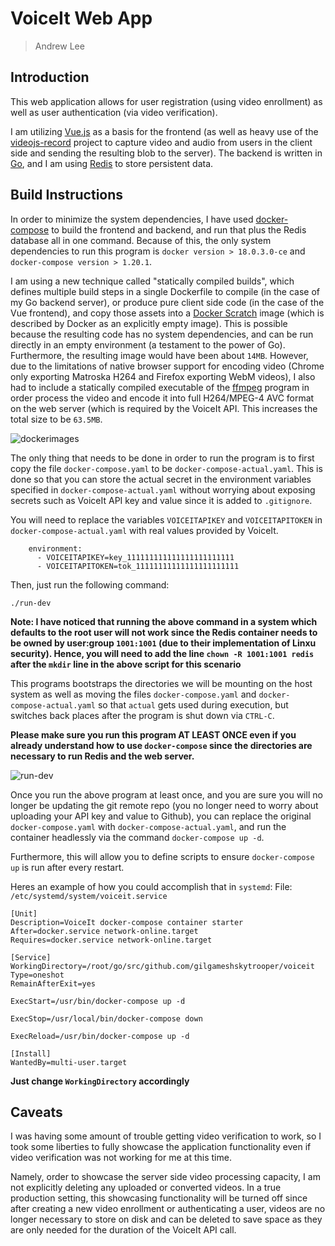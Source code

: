 # VoiceIt Web App
> Andrew Lee

## Introduction

This web application allows for user registration (using video enrollment) as well as user authentication (via video verification).

I am utilizing [Vue.js](http://vuejs.org/) as a basis for the frontend (as well as heavy use of the [videojs-record](https://github.com/collab-project/videojs-record) project to capture video and audio from users in the client side and sending the resulting blob to the server). The backend is written in [Go](https://golang.org/), and I am using [Redis](https://redis.io/) to store persistent data.

## Build Instructions
In order to minimize the system dependencies, I have used [docker-compose](https://docs.docker.com/compose/) to build the frontend and backend, and run that plus the Redis database all in one command. Because of this, the only system dependencies to run this program is `docker version > 18.0.3.0-ce` and `docker-compose version > 1.20.1`.

I am using a new technique called "statically compiled builds", which defines multiple build steps in a single Dockerfile to compile (in the case of my Go backend server), or produce pure client side code (in the case of the Vue frontend), and copy those assets into a [Docker Scratch](https://hub.docker.com/_/scratch/) image (which is described by Docker as an explicitly empty image). This is possible because the resulting code has no system dependencies, and can be run directly in an empty environment (a testament to the power of Go). Furthermore, the resulting image would have been about `14MB`. However, due to the limitations of native browser support for encoding video (Chrome only exporting Matroska H264 and Firefox exporting WebM videos), I also had to include a statically compiled executable of the [ffmpeg](https://hub.docker.com/r/jrottenberg/ffmpeg/) program in order process the video and encode it into full H264/MPEG-4 AVC format on the web server (which is required by the VoiceIt API. This increases the total size to be `63.5MB`.

![dockerimages](https://78.media.tumblr.com/62023c3577c61cd20fa1e82b3be2ebf6/tumblr_p7h5ne4MwC1s5a4bko1_1280.png)

The only thing that needs to be done in order to run the program is to first copy the file `docker-compose.yaml` to be `docker-compose-actual.yaml`. This is done so that you can store the actual secret in the environment variables specified in `docker-compose-actual.yaml` without worrying about exposing secrets such as VoiceIt API key and value since it is added to `.gitignore`.

You will need to replace the variables `VOICEITAPIKEY` and `VOICEITAPITOKEN` in `docker-compose-actual.yaml` with real values provided by VoiceIt.
```
    environment:
      - VOICEITAPIKEY=key_111111111111111111111111
      - VOICEITAPITOKEN=tok_11111111111111111111111
```


Then, just run the following command:
```
./run-dev
```

**Note: I have noticed that running the above command in a system which defaults to the root user will not work since the Redis container needs to be owned by user:group `1001:1001` (due to their implementation of Linxu security). Hence, you will need to add the line `chown -R 1001:1001 redis` after the `mkdir` line in the above script for this scenario**

This programs bootstraps the directories we will be mounting on the host system as well as moving the files `docker-compose.yaml` and `docker-compose-actual.yaml` so that `actual` gets used during execution, but switches back places after the program is shut down via `CTRL-C`.

**Please make sure you run this program AT LEAST ONCE even if you already understand how to use `docker-compose` since the directories are necessary to run Redis and the web server.**

![run-dev](https://78.media.tumblr.com/6c7037e4dd74023d34213aac24002ac3/tumblr_p7h7ljqUCv1s5a4bko1_1280.png)

Once you run the above program at least once, and you are sure you will no longer be updating the git remote repo (you no longer need to worry about uploading your API key and value to Github), you can replace the original `docker-compose.yaml` with `docker-compose-actual.yaml`, and run the container headlessly via the command `docker-compose up -d`.

Furthermore, this will allow you to define scripts to ensure `docker-compose up` is run after every restart.

Heres an example of how you could accomplish that in `systemd`:
File: `/etc/systemd/system/voiceit.service`
```
[Unit]
Description=VoiceIt docker-compose container starter
After=docker.service network-online.target
Requires=docker.service network-online.target

[Service]
WorkingDirectory=/root/go/src/github.com/gilgameshskytrooper/voiceit
Type=oneshot
RemainAfterExit=yes

ExecStart=/usr/bin/docker-compose up -d

ExecStop=/usr/local/bin/docker-compose down

ExecReload=/usr/bin/docker-compose up -d

[Install]
WantedBy=multi-user.target
```
**Just change `WorkingDirectory` accordingly**

## Caveats
I was having some amount of trouble getting video verification to work, so I took some liberties to fully showcase the application functionality even if video verification was not working for me at this time.

Namely, order to showcase the server side video processing capacity, I am not explicitly deleting any uploaded or converted videos. In a true production setting, this showcasing functionality will be turned off since after creating a new video enrollment or authenticating a user, videos are no longer necessary to store on disk and can be deleted to save space as they are only needed for the duration of the VoiceIt API call.
